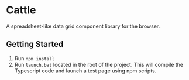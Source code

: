 # Cattle

A spreadsheet-like data grid component library for the browser.

## Getting Started

1. Run `npm install`
2. Run `launch.bat` located in the root of the project.  This will compile the Typescript code and launch a test page using npm scripts.